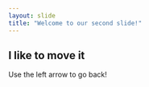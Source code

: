 ```yaml
---
layout: slide
title: "Welcome to our second slide!"
---
```

<h2>I like to move it</h2>
Use the left arrow to go back!
